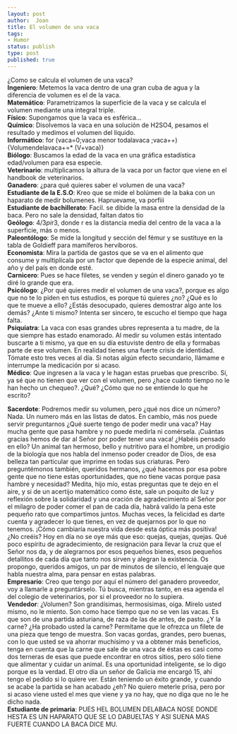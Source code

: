 ```yaml
---
layout: post
author:  Joan
title: El volumen de una vaca
tags:
- Humor
status: publish
type: post
published: true
---
```

¿Como se calcula el volumen de una vaca?  
<strong>Ingeniero</strong>: Metemos la vaca dentro de una gran cuba de agua y la diferencia de volumen es el de la vaca.  
<strong>Matemático</strong>: Parametrizamos la superficie de la vaca y se calcula el volumen mediante una integral triple.  
<strong>Físico</strong>: Supongamos que la vaca es esférica...  
<strong>Químico</strong>: Disolvemos la vaca en una solución de H2SO4, pesamos el resultado y medimos el volumen del líquido.  
<strong>Informático</strong>: for (vaca=0;vaca menor todalavaca ;vaca++) {Volumendelavaca+=* (V+vaca)}  
<strong>Biólogo</strong>: Buscamos la edad de la vaca en una gráfica estadística edad/volumen para esa especie.  
<strong>Veterinario</strong>: multiplicamos la altura de la vaca por un factor que viene en el handbook de veterinarios.  
<strong>Ganadero</strong>: ¿para qué quieres saber el volumen de una vaca?  
<strong>Estudiante de la E.S.O</strong>: Kreo que se mide el bolúmen de la baka con un haparato de medir bolumenes. Hapruevame, va porfiii  
<strong>Estudiante de bachillerato</strong>: Facil. se dibide la masa entre la densidad de la baca. Pero no sale la densidad, faltan datos tio  
<strong>Geólogo</strong>: 4/3*pi*r3, donde r es la distancia media del centro de la vaca a la superficie, más o menos.  
<strong>Paleontólogo</strong>: Se mide la longitud y sección del fémur y se sustituye en la tabla de Goldieff para mamíferos hervíboros.  
<strong>Economista</strong>: Mira la partida de gastos que se va en el alimento que consume y multiplícala por un factor que depende de la especie animal, del año y del país en donde esté.  
<strong>Carnicero</strong>: Pues se hace filetes, se venden y según el dinero ganado yo te diré lo grande que era.  
<strong>Psicólogo</strong>: ¿Por qué quieres medir el volumen de una vaca?, porque es algo que no te lo piden en tus estudios, es porque tú quieres ¿no? ¿Qué es lo que te mueve a ello? ¿Estás desocupado, quieres demostrar algo ante los demás? ¿Ante ti mismo? Intenta ser sincero, te escucho el tiempo que haga falta.  
<strong>Psiquiatra</strong>: La vaca con esas grandes ubres representa a tu madre, de la que siempre has estado enamorado. Al medir su volumen estás intentado buscarte a ti mismo, ya que en su día estuviste dentro de ella y formabas parte de ese volumen. En realidad tienes una fuerte crisis de identidad. Tómate esto tres veces al día. Si notas algún efecto secundario, llámame e interrumpe la medicación por si acaso.  
<strong>Médico</strong>: Que ingresen a la vaca y le hagan estas pruebas que prescribo. Sí, ya sé que no tienen que ver con el volumen, pero ¿hace cuánto tiempo no le han hecho un chequeo?. ¿Qué? ¿Cómo que no se entiende lo que he escrito?  

<strong>Sacerdote</strong>: Podremos medir su volumen, pero ¿qué nos dice un número? Nada. Un numero más en las listas de datos. En cambio, más nos puede servir preguntarnos ¿Qué suerte tengo de poder medir una vaca? Hay mucha gente que pasa hambre y no puede medirla ni comérsela. ¡Cuántas gracias hemos de dar al Señor por poder tener una vaca! ¿Habéis pensado en ello? Un animal tan hermoso, bello y nutritivo para el hombre, un prodigio de la biología que nos habla del inmenso poder creador de Dios, de esa belleza tan particular que imprime en todas sus criaturas. Pero preguntémonos también, queridos hermanos, ¿qué hacemos por esa pobre gente que no tiene estas oportunidades, que no tiene vacas porque pasa hambre y necesidad? Medita, hijo mío, estas preguntas que te dejo en el aire, y si de un acertijo matemático como éste, sale un poquito de luz y reflexión sobre la solidaridad y una oración de agradecimiento al Señor por el milagro de poder comer el pan de cada día, habrá valido la pena este pequeño rato que compartimos juntos. Muchas veces, la felicidad es darte cuenta y agradecer lo que tienes, en vez de quejarnos por lo que no tenemos. ¡Cómo cambiaría nuestra vida desde esta óptica más positiva! ¿No creéis? Hoy en día no se oye más que eso: quejas, quejas, quejas. Qué poco espíritu de agradecimiento, de resignación para llevar la cruz que el Señor nos da, y de alegrarnos por esos pequeños bienes, esos pequeños detallitos de cada día que tanto nos sirven y alegran la existencia. Os propongo, queridos amigos, un par de minutos de silencio, el lenguaje que habla nuestra alma, para pensar en estas palabras.  
<strong>Empresario</strong>: Creo que tengo por aquí el número del ganadero proveedor, voy a llamarle a preguntárselo. Tú busca, mientras tanto, en esa agenda el del colegio de veterinarios, por si el proveedor no lo supiera.  
<strong>Vendedor</strong>: ¿Volumen? Son grandísimas, hermosísimas, oiga. Mírelo usted mismo, no le miento. Son como hace tiempo que no se ven las vacas. Es que son de una partida asturiana, de raza de las de antes, de pasto. ¿Y la carne? ¿Ha probado usted la carne? Permítame que le ofrezca un filete de una pieza que tengo de muestra. Son vacas gordas, grandes, pero buenas, con lo que usted se va ahorrar muchísimo y va a obtener más beneficios, tenga en cuenta que la carne que sale de una vaca de éstas es casi como dos terneras de esas que puede encontrar en otros sitios, pero sólo tiene que alimentar y cuidar un animal. Es una oportunidad inteligente, se lo digo porque es la verdad. El otro día un señor de Galicia me encargó 15, ahí tengo el pedido si lo quiere ver. Están teniendo un éxito grande, y cuando se acabe la partida se han acabado ¿eh? No quiero meterle prisa, pero por si acaso viene usted el mes que viene y ya no hay, que no diga que no le he dicho nada.  
<strong>Estudiante de primaria</strong>: PUES HEL BOLUMEN DELABACA NOSE DONDE HESTA ES UN HAPARATO QUE SE LO DABUELTAS Y ASI SUENA MAS FUERTE CUANDO LA BACA DICE MU.
